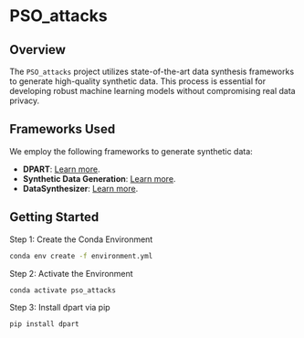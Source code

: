 # PSO_attacks

## Overview
The `PSO_attacks` project utilizes state-of-the-art data synthesis frameworks to generate high-quality synthetic data. This process is essential for developing robust machine learning models without compromising real data privacy.

## Frameworks Used
We employ the following frameworks to generate synthetic data:

- **DPART**: [Learn more](https://github.com/hazy/dpart).
- **Synthetic Data Generation**: [Learn more](https://github.com/daanknoors/synthetic_data_generation).
- **DataSynthesizer**:   [Learn more](https://github.com/DataResponsibly/DataSynthesizer).


## Getting Started

Step 1: Create the Conda Environment
```bash
conda env create -f environment.yml
```

Step 2: Activate the Environment
```bash
conda activate pso_attacks
```

Step 3: Install dpart via pip
```bash
pip install dpart
```


